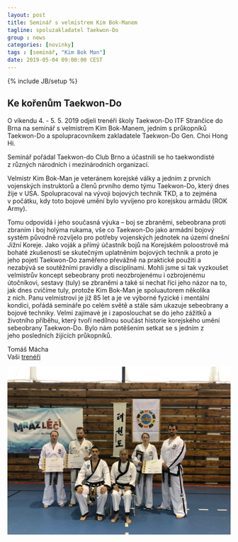```yaml
---
layout: post
title: Seminář s velmistrem Kim Bok-Manem
tagline: spoluzakladatel Taekwon-Do
group : news
categories: [novinky]
tags : [seminář, "Kim Bok Man"]
date: 2019-05-04 09:00:00 CEST
---
```

{% include JB/setup %}

## Ke kořenům Taekwon-Do

O víkendu 4. - 5. 5. 2019 odjeli trenéři školy Taekwon-Do ITF Strančice do Brna na seminář
s velmistrem Kim Bok-Manem, jedním s průkopníků Taekwon-Do a spolupracovníkem
zakladatele Taekwon-Do Gen. Choi Hong Hi.

Seminář pořádal Taekwon-do Club Brno a účastnili se ho taekwondisté z různých národních i
mezinárodních organizací.

Velmistr Kim Bok-Man je veteránem korejské války a jedním z prvních vojenských instruktorů
a členů prvního demo týmu Taekwon-Do, který dnes žije v USA. Spolupracoval na vývoji
bojových technik TKD, a to zejména v počátku, kdy toto bojové umění bylo vyvíjeno pro
korejskou armádu (ROK Army).

Tomu odpovídá i jeho současná výuka – boj se zbraněmi, sebeobrana proti zbraním i boj
holýma rukama, vše co Taekwon-Do jako armádní bojový systém původně rozvíjelo pro
potřeby vojenských jednotek na území dnešní Jižní Koreje.
Jako voják a přímý účastník bojů na Korejském poloostrově má bohaté zkušenosti se
skutečným uplatněním bojových technik a proto je jeho pojetí Taekwon-Do zaměřeno
převážně na praktické použití a nezabývá se soutěžními pravidly a disciplínami.
Mohli jsme si tak vyzkoušet velmistrův koncept sebeobrany proti neozbrojenému i
ozbrojenému útočníkovi, sestavy (tuly) se zbraněmi a také si nechat říci jeho názor na to, jak
dnes cvičíme tuly, protože Kim Bok-Man je spoluautorem několika z nich.
Panu velmistrovi je již 85 let a je ve výborné fyzické i mentální kondici, pořádá semináře po
celém světě a stále sám ukazuje sebeobrany a bojové techniky.
Velmi zajímavé je i zaposlouchat se do jeho zážitků a životního příběhu, který tvoří nedílnou
součást historie korejského umění sebeobrany Taekwon-Do.
Bylo nám potěšením setkat se s jedním z jeho posledních žijících průkopníků.

Tomáš Mácha   
Vaši [trenéři](/treneri)

![Fotografie z rozhovoru](/files/img/2019-05-seminar-kim-bok-man.jpg)
